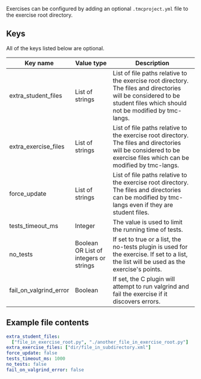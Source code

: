 Exercises can be configured by adding an optional `.tmcproject.yml` file to the exercise root directory.

## Keys

All of the keys listed below are optional.

| Key name               | Value type                             | Description                                                                                                                                                             |
| ---------------------- | -------------------------------------- | ----------------------------------------------------------------------------------------------------------------------------------------------------------------------- |
| extra_student_files    | List of strings                        | List of file paths relative to the exercise root directory. The files and directories will be considered to be student files which should not be modified by tmc-langs. |
| extra_exercise_files   | List of strings                        | List of file paths relative to the exercise root directory. The files and directories will be considered to be exercise files which can be modified by tmc-langs.       |
| force_update           | List of strings                        | List of file paths relative to the exercise root directory. The files and directories can be modified by tmc-langs even if they are student files.                      |
| tests_timeout_ms       | Integer                                | The value is used to limit the running time of tests.                                                                                                                   |
| no_tests               | Boolean OR List of integers or strings | If set to true or a list, the no-tests plugin is used for the exercise. If set to a list, the list will be used as the exercise's points.                               |
| fail_on_valgrind_error | Boolean                                | If set, the C plugin will attempt to run valgrind and fail the exercise if it discovers errors.                                                                         |

## Example file contents

```yml
extra_student_files:
  ["file_in_exercise_root.py", "./another_file_in_exercise_root.py"]
extra_exercise_files: ["dir/file_in_subdirectory.xml"]
force_update: false
tests_timeout_ms: 1000
no_tests: false
fail_on_valgrind_error: false
```
